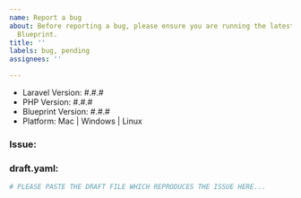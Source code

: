 ```yaml
---
name: Report a bug
about: Before reporting a bug, please ensure you are running the latest version of
  Blueprint.
title: ''
labels: bug, pending
assignees: ''

---
```


<!-- PLEASE COMPLETE THIS TEMPLATE -->

- Laravel Version: #.#.#
- PHP Version: #.#.#
- Blueprint Version: #.#.#
- Platform: Mac | Windows | Linux

### Issue:


### draft.yaml:
```yaml
# PLEASE PASTE THE DRAFT FILE WHICH REPRODUCES THE ISSUE HERE...
```
